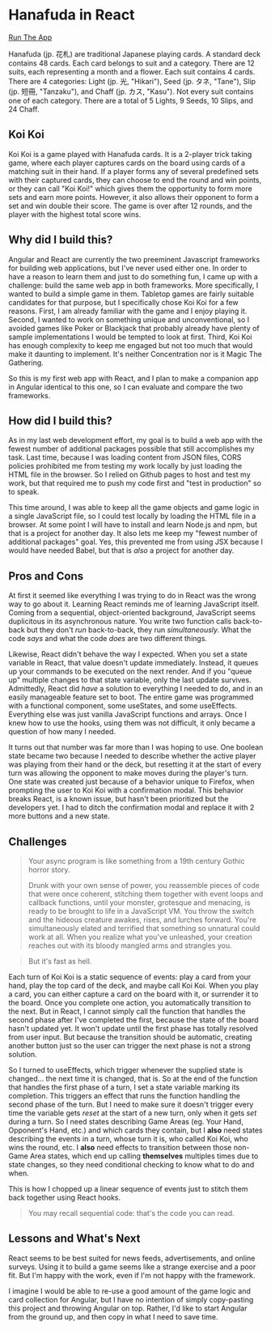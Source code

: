 # Hanafuda in React

[Run The App](https://massimilianodelliubaldini.github.io/hanafuda-react/)

Hanafuda (jp. 花札) are traditional Japanese playing cards. A standard deck contains 48 cards. Each card belongs to suit and a category. There are 12 suits, each representing a month and a flower. Each suit contains 4 cards. There are 4 categories: Light (jp. 光, "Hikari"), Seed (jp. タネ, "Tane"), Slip (jp. 短冊, "Tanzaku"), and Chaff (jp. カス, "Kasu"). Not every suit contains one of each category. There are a total of 5 Lights, 9 Seeds, 10 Slips, and 24 Chaff.

## Koi Koi

Koi Koi is a game played with Hanafuda cards. It is a 2-player trick taking game, where each player captures cards on the board using cards of a matching suit in their hand. If a player forms any of several predefined sets with their captured cards, they can choose to end the round and win points, or they can call "Koi Koi!" which gives them the opportunity to form more sets and earn more points. However, it also allows their opponent to form a set and win double their score. The game is over after 12 rounds, and the player with the highest total score wins.

## Why did I build this? 

Angular and React are currently the two preeminent Javascript frameworks for building web applications, but I've never used either one. In order to have a reason to learn them and just to do something fun, I came up with a challenge: build the same web app in both frameworks. More specifically, I wanted to build a simple game in them. Tabletop games are fairly suitable candidates for that purpose, but I specifically chose Koi Koi for a few reasons. First, I am already familiar with the game and I enjoy playing it. Second, I wanted to work on something unique and unconventional, so I avoided games like Poker or Blackjack that probably already have plenty of sample implementations I would be tempted to look at first. Third, Koi Koi has enough complexity to keep me engaged but not too much that would make it daunting to implement. It's neither Concentration nor is it Magic The Gathering.

So this is my first web app with React, and I plan to make a companion app in Angular identical to this one, so I can evaluate and compare the two frameworks.

## How did I build this? 

As in my last web development effort, my goal is to build a web app with the fewest number of additional packages possible that still accomplishes my task. Last time, because I was loading content from JSON files, CORS policies prohibited me from testing my work locally by just loading the HTML file in the browser. So I relied on Github pages to host and test my work, but that required me to push my code first and "test in production" so to speak.

This time around, I was able to keep all the game objects and game logic in a single JavaScript file, so I could test locally by loading the HTML file in a browser. At some point I will have to install and learn Node.js and npm, but that is a project for another day. It also lets me keep my "fewest number of additional packages" goal. Yes, this prevented me from using JSX because I would have needed Babel, but that is *also* a project for another day.

## Pros and Cons

At first it seemed like everything I was trying to do in React was the wrong way to go about it. Learning React reminds me of learning JavaScript itself. Coming from a sequential, object-oriented background, JavaScript seems duplicitous in its asynchronous nature. You write two function calls back-to-back but they don't *run* back-to-back, they run *simultaneously.* What the code *says* and what the code *does* are two different things. 

Likewise, React didn't behave the way I expected. When you set a state variable in React, that value doesn't update immediately. Instead, it queues up your commands to be executed on the next render. And if you "queue up" multiple changes to that state variable, only the last update survives. Admittedly, React did *have* a solution to everything I needed to do, and in an easily manageable feature set to boot. The entire game was programmed with a functional component, some useStates, and some useEffects. Everything else was just vanilla JavaScript functions and arrays. Once I knew how to use the hooks, using them was not difficult, it only became a question of how many I needed.

It turns out that number was far more than I was hoping to use. One boolean state became two because I needed to describe whether the active player was playing from their hand or the deck, but resetting it at the start of every turn was allowing the opponent to make moves during the player's turn. One state was created just because of a behavior unique to Firefox, when prompting the user to Koi Koi with a confirmation modal. This behavior breaks React, is a known issue, but hasn't been prioritized but the developers yet. I had to ditch the confirmation modal and replace it with 2 more buttons and a new state.

## Challenges

> Your async program is like something from a 19th century Gothic horror story. 
>
> Drunk with your own sense of power, you reassemble pieces of code that were once coherent, stitching them together with event loops and callback functions, until your monster, grotesque and menacing, is ready to be brought to life in a JavaScript VM. You throw the switch and the hideous creature awakes, rises, and lurches forward. You're simultaneously elated and terrified that something so unnatural could work at all. When you realize what you've unleashed, your creation reaches out with its bloody mangled arms and strangles you.

> But it's fast as hell.

Each turn of Koi Koi is a static sequence of events: play a card from your hand, play the top card of the deck, and maybe call Koi Koi. When you play a card, you can either capture a card on the board with it, or surrender it to the board. Once you complete one action, you automatically transition to the next. But in React, I cannot simply call the function that handles the second phase after I've completed the first, because the state of the board hasn't updated yet. It won't update until the first phase has totally resolved from user input. But because the transition should be automatic, creating another button just so the user can trigger the next phase is not a strong solution.

So I turned to useEffects, which trigger whenever the supplied state is changed... the next time it is changed, that is. So at the end of the function that handles the first phase of a turn, I set a state variable marking its completion. This triggers an effect that runs the function handling the second phase of the turn. But I need to make sure it doesn't trigger every time the variable gets *reset* at the start of a new turn, only when it gets *set* during a turn. So I need states describing Game Areas (eg. Your Hand, Opponent's Hand, etc.) and which cards they contain, but I **also** need states describing the events in a turn, whose turn it is, who called Koi Koi, who wins the round, etc. I **also** need effects to transition between those non-Game Area states, which end up calling **themselves** multiples times due to state changes, so they need conditional checking to know what to do and when. 

This is how I chopped up a linear sequence of events just to stitch them back together using React hooks. 

> You may recall sequential code: that's the code you can read.

## Lessons and What's Next

React seems to be best suited for news feeds, advertisements, and online surveys. Using it to build a game seems like a strange exercise and a poor fit. But I'm happy with the work, even if I'm not happy with the framework. 

I imagine I would be able to re-use a good amount of the game logic and card collection for Angular, but I have no intention of simply copy-pasting this project and throwing Angular on top. Rather, I'd like to start Angular from the ground up, and then copy in what I need to save time.
